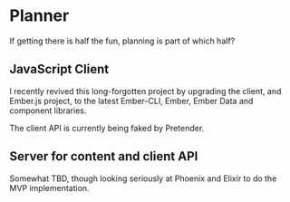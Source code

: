 # Planner

If getting there is half the fun, planning is part of which half?

## JavaScript Client

I recently revived this long-forgotten project by upgrading the client, and Ember.js project, to the latest Ember-CLI, Ember, Ember Data and component libraries.

The client API is currently being faked by Pretender.

## Server for content and client API

Somewhat TBD, though looking seriously at Phoenix and Elixir to do the MVP implementation.
